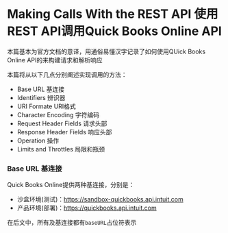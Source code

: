 # Making Calls With the REST API 使用REST API调用Quick Books Online API
本篇基本为官方文档的意译，用通俗易懂汉字记录了如何使用QUick Books Online API的来构建请求和解析响应

本篇将从以下几点分别阐述实现调用的方法：

- Base URL 基连接
- Identifiers 辨识器
- URI Formate URI格式
- Character Encoding 字符编码
- Request Header Fields 请求头部
- Response Header Fields 响应头部
- Operation 操作
- Limits and Throttles 局限和瓶颈

### Base URL 基连接
Quick Books Online提供两种基连接，分别是：

- 沙盒环境(测试)：https://sandbox-quickbooks.api.intuit.com
- 产品环境(部署)：https://quickbooks.api.intuit.com

在后文中，所有及基连接都有`baseURL`占位符表示
